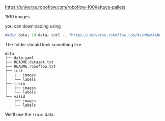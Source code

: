 https://universe.roboflow.com/roboflow-100/lettuce-pallets 

1510 images

you can downloading using

```bash
mkdir data; cd data; curl -L "https://universe.roboflow.com/ds/MNwmAeNoBj?key=Hm9seGdI9X" > roboflow.zip; unzip roboflow.zip; rm roboflow.zip
```

The folder should look something like

```
data
├── data.yaml
├── README.dataset.txt
├── README.roboflow.txt
├── test
│   ├── images
│   └── labels
├── train
│   ├── images
│   └── labels
└── valid
    ├── images
    └── labels
```

We'll use the `train` data.